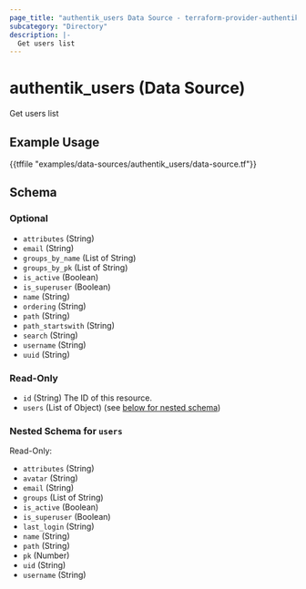 ```yaml
---
page_title: "authentik_users Data Source - terraform-provider-authentik"
subcategory: "Directory"
description: |-
  Get users list
---
```


# authentik_users (Data Source)

Get users list

## Example Usage

{{tffile "examples/data-sources/authentik_users/data-source.tf"}}

<!-- schema generated by tfplugindocs -->
## Schema

### Optional

- `attributes` (String)
- `email` (String)
- `groups_by_name` (List of String)
- `groups_by_pk` (List of String)
- `is_active` (Boolean)
- `is_superuser` (Boolean)
- `name` (String)
- `ordering` (String)
- `path` (String)
- `path_startswith` (String)
- `search` (String)
- `username` (String)
- `uuid` (String)

### Read-Only

- `id` (String) The ID of this resource.
- `users` (List of Object) (see [below for nested schema](#nestedatt--users))

<a id="nestedatt--users"></a>
### Nested Schema for `users`

Read-Only:

- `attributes` (String)
- `avatar` (String)
- `email` (String)
- `groups` (List of String)
- `is_active` (Boolean)
- `is_superuser` (Boolean)
- `last_login` (String)
- `name` (String)
- `path` (String)
- `pk` (Number)
- `uid` (String)
- `username` (String)
